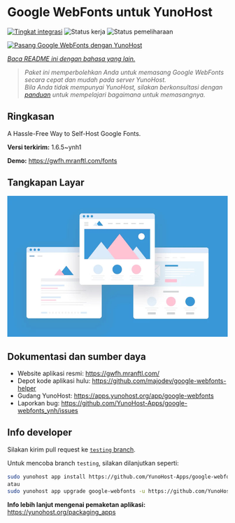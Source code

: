 <!--
N.B.: README ini dibuat secara otomatis oleh <https://github.com/YunoHost/apps/tree/master/tools/readme_generator>
Ini TIDAK boleh diedit dengan tangan.
-->

# Google WebFonts untuk YunoHost

[![Tingkat integrasi](https://apps.yunohost.org/badge/integration/google-webfonts)](https://ci-apps.yunohost.org/ci/apps/google-webfonts/)
![Status kerja](https://apps.yunohost.org/badge/state/google-webfonts)
![Status pemeliharaan](https://apps.yunohost.org/badge/maintained/google-webfonts)

[![Pasang Google WebFonts dengan YunoHost](https://install-app.yunohost.org/install-with-yunohost.svg)](https://install-app.yunohost.org/?app=google-webfonts)

*[Baca README ini dengan bahasa yang lain.](./ALL_README.md)*

> *Paket ini memperbolehkan Anda untuk memasang Google WebFonts secara cepat dan mudah pada server YunoHost.*  
> *Bila Anda tidak mempunyai YunoHost, silakan berkonsultasi dengan [panduan](https://yunohost.org/install) untuk mempelajari bagaimana untuk memasangnya.*

## Ringkasan

A Hassle-Free Way to Self-Host Google Fonts.

**Versi terkirim:** 1.6.5~ynh1

**Demo:** <https://gwfh.mranftl.com/fonts>

## Tangkapan Layar

![Tangkapan Layar pada Google WebFonts](./doc/screenshots/example.jpg)

## Dokumentasi dan sumber daya

- Website aplikasi resmi: <https://gwfh.mranftl.com/>
- Depot kode aplikasi hulu: <https://github.com/majodev/google-webfonts-helper>
- Gudang YunoHost: <https://apps.yunohost.org/app/google-webfonts>
- Laporkan bug: <https://github.com/YunoHost-Apps/google-webfonts_ynh/issues>

## Info developer

Silakan kirim pull request ke [`testing` branch](https://github.com/YunoHost-Apps/google-webfonts_ynh/tree/testing).

Untuk mencoba branch `testing`, silakan dilanjutkan seperti:

```bash
sudo yunohost app install https://github.com/YunoHost-Apps/google-webfonts_ynh/tree/testing --debug
atau
sudo yunohost app upgrade google-webfonts -u https://github.com/YunoHost-Apps/google-webfonts_ynh/tree/testing --debug
```

**Info lebih lanjut mengenai pemaketan aplikasi:** <https://yunohost.org/packaging_apps>
